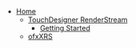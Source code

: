 - [Home](../)
    - [TouchDesigner RenderStream](touchRender/guide.md "XRS TouchRender")
        - [Getting Started](touchRender/gettingStarted.md "XRS TouchRender")
    - [ofxXRS](ofxXRS/guide.md "XRS OpenFrameworks")